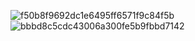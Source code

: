 
![f50b8f9692dc1e6495ff6571f9c84f5b](https://github.com/user-attachments/assets/bac8538e-5e6c-449a-90cb-63e73ed18f7e)
![bbbd8c5cdc43006a300fe5b9fbbd7142](https://github.com/user-attachments/assets/74ba9cb1-5c14-4576-b765-9740ed96ce02)




